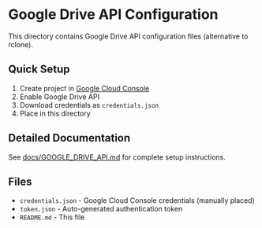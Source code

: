 # Google Drive API Configuration

This directory contains Google Drive API configuration files (alternative to rclone).

## Quick Setup

1. Create project in [Google Cloud Console](https://console.cloud.google.com/)
2. Enable Google Drive API
3. Download credentials as `credentials.json`
4. Place in this directory

## Detailed Documentation

See [docs/GOOGLE_DRIVE_API.md](../../docs/GOOGLE_DRIVE_API.md) for complete setup instructions.

## Files

- `credentials.json` - Google Cloud Console credentials (manually placed)
- `token.json` - Auto-generated authentication token
- `README.md` - This file